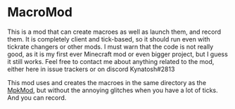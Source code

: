 # MacroMod

This is a mod that can create macroes as well as launch them, and record them. It is completely client and tick-based, so it should run even with tickrate changers or other mods.
I must warn that the code is not really good, as it is my first ever Minecraft mod or even bigger project, but I guess it still works.
Feel free to contact me about anything related to the mod, either here in issue trackers or on discord Kynatosh#2813

This mod uses and creates the macroes in the same directory as the [MpkMod](https://github.com/kurrycat2004/MpkMod), but without the annoying glitches when you have a lot of ticks. And you can record.
